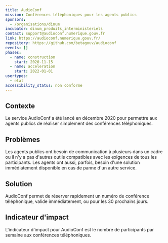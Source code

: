 ```yaml
---
title: AudioConf
mission: Conférences téléphoniques pour les agents publics
sponsors:
  - /organisations/dinum
incubator: dinum_produits_interministeriels
contact: support@audioconf.numerique.gouv.fr
link: https://audioconf.numerique.gouv.fr/
repository: https://github.com/betagouv/audioconf
events: []
phases:
  - name: construction
    start: 2020-11-15
  - name: acceleration
    start: 2022-01-01
usertypes:
  - etat
accessibility_status: non conforme
---
```

## Contexte

Le service AudioConf a été lancé en décembre 2020 pour permettre aux agents publics de réaliser simplement des conférences téléphoniques.

## Problèmes

Les agents publics ont besoin de communication à plusieurs dans un cadre ou il n'y a pas d'autres outils compatibles avec les exigences de tous les participants.
Les agents ont aussi, parfois, besoin d'une solution immédiatement disponible en cas de panne d'un autre service.

## Solution

AudioConf permet de réserver rapidement un numéro de conférence téléphonique, valide immédiatement, ou pour les 30 prochains jours.

## Indicateur d'impact

L'indicateur d'impact pour AudioConf est le nombre de participants par semaine aux conférences téléphoniques.
